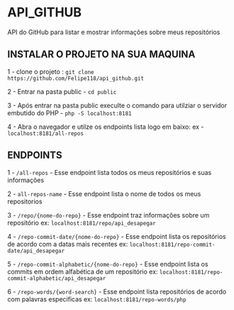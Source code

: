 # API_GITHUB
API do GitHub para listar e mostrar informações sobre meus repositórios

## INSTALAR O PROJETO NA SUA MAQUINA
1 - clone o projeto : ``git clone https://github.com/Felipe118/api_github.git``

2 - Entrar na pasta public - ``cd public``

3 - Após entrar na pasta public execulte o comando para utilziar o servidor embutido do PHP - ``php -S localhost:8181``

4 - Abra o navegador e utilze os endpoints lista logo em baixo: ex - `localhost:8181/all-repos`

## ENDPOINTS

1 - `/all-repos` - Esse endpoint lista todos os meus repositórios e suas informações  <br>

2 - `all-repos-name` -  Esse endpoint lista o nome de todos os meus repositorios <br>

3 - `/repo/{nome-do-repo}` -  Esse endpoint traz informações sobre um repositório ex: `localhost:8181/repo/api_desapegar` <br>

4 - `/repo-commit-date/{nome-do-repo}` - Esse endpoint lista os repositórios de acordo com a datas mais recentes ex: `localhost:8181/repo-commit-date/api_desapegar` <br>

5 - `/repo-commit-alphabetic/{nome-do-repo}` - Esse endpoint lista os commits em ordem alfabética de um repositório ex: `localhost:8181/repo-commit-alphabetic/api_desapegar` <br>

6 - `/repo-words/{word-search}` - Esse endpoint lista repositórios de acordo com palavras especificas ex: `localhost:8181/repo-words/php`